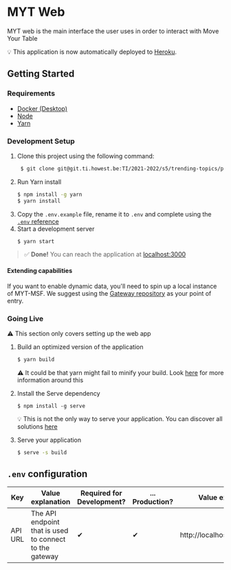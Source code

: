 # MYT Web

MYT web is the main interface the user uses in order to interact with Move Your Table

>>>
:bulb: This application is now automatically deployed to [Heroku](https://move-your-table-main.herokuapp.com/).
>>>
## Getting Started
### Requirements
- [Docker (Desktop)](https://www.docker.com/get-started)
- [Node](https://nodejs.org/en/)
- [Yarn](https://yarnpkg.com/)

### Development Setup
1. Clone this project using the following command:
   ```bash
    $ git clone git@git.ti.howest.be:TI/2021-2022/s5/trending-topics/projects/hybrid-work1/front-end.git
   ```
2. Run Yarn install
   ```bash
   $ npm install -g yarn
   $ yarn install
   ```
3. Copy the `.env.example` file, rename it to `.env` and complete using the [`.env` reference](#env-configuration)
4. Start a development server
   ```bash
   $ yarn start
   ```

> ✅ **Done!** You can reach the application at [localhost:3000](http://localhost:3000)

#### Extending capabilities
If you want to enable dynamic data, you'll need to spin up a local instance of MYT-MSF. We suggest using the [Gateway repository](https://git.ti.howest.be/TI/2021-2022/s5/trending-topics/projects/hybrid-work1/gateway#getting-started) as your point of entry.

### Going Live
>>>
:warning: This section only covers setting up the web app
>>>
1. Build an optimized version of the application
   ```bash
   $ yarn build
   ```
   >>>
   :warning: It could be that yarn might fail to minify your build. Look [here](https://facebook.github.io/create-react-app/docs/troubleshooting#npm-run-build-fails-to-minify) for more information around this 
   >>>

2. Install the Serve dependency
   ```
   $ npm install -g serve
   ```
   >>>
   :bulb: This is not the only way to serve your application. You can discover all solutions [here](https://create-react-app.dev/docs/deployment/)
   >>>

3. Serve your application
   ```bash
   $ serve -s build
   ```
## `.env` configuration
|Key|Value explanation|Required for Development?|... Production?|Value example|
|---|---|---|---|---|
|API URL|The API endpoint that is used to connect to the gateway|✔|✔|http://localhost:8080/rest/|

